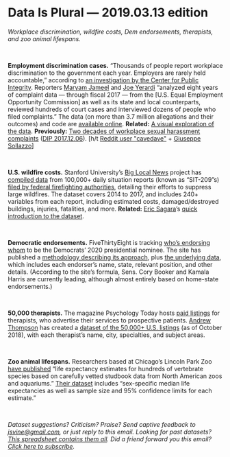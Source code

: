 Data Is Plural — 2019.03.13 edition
===================================

*Workplace discrimination, wildfire costs, Dem endorsements, therapists, and zoo animal lifespans.*

&nbsp;

**Employment discrimination cases.** “Thousands of people report workplace discrimination to the government each year. Employers are rarely held accountable,” according to [an investigation by the Center for Public Integrity](https://publicintegrity.org/workers-rights/workplace-inequities/injustice-at-work/workplace-discrimination-cases/). Reporters [Maryam Jameel](https://twitter.com/mrym_jml) and [Joe Yerardi](https://twitter.com/joeyerardi) “analyzed eight years of complaint data — through fiscal 2017 — from the [U.S. Equal Employment Opportunity Commission] as well as its state and local counterparts, reviewed hundreds of court cases and interviewed dozens of people who filed complaints.” The data (on more than 3.7 million allegations and their outcomes) and code are [available online](https://github.com/PublicI/employment-discrimination). **Related:** [A visual exploration of the data](https://www.washingtonpost.com/graphics/2019/business/discrimination-complaint-outcomes/). **Previously:** [Two decades of workplace sexual harassment complaints](https://github.com/BuzzFeedNews/2017-12-eeoc-harassment-charges/) ([DIP 2017.12.06](https://tinyletter.com/data-is-plural/letters/data-is-plural-2017-12-06-edition)). [h/t [Reddit user "cavedave"](https://www.reddit.com/r/datasets/comments/avsf9z/workplace_discrimination_is_illegal_here_is_the/) + [Giuseppe Sollazzo](https://mailchi.mp/e5d976d0dfe8/preview-222-in-other-news-3696061)]

&nbsp;

**U.S. wildfire costs.** Stanford University’s [Big Local News](https://twitter.com/BigLocalNews) project has [compiled data](https://searchworks.stanford.edu/view/xj043rd8767) from 100,000+ daily situation reports (known as “SIT-209”s) [filed by federal firefighting authorities](https://fam.nwcg.gov/fam-web/), detailing their efforts to suppress large wildfires. The dataset covers 2014 to 2017, and includes 240+ variables from each report, including estimated costs, damaged/destroyed buildings, injuries, fatalities, and more. **Related:** [Eric Sagara](https://twitter.com/esagara)’s [quick introduction to the dataset](https://drive.google.com/file/d/1BMUcXKaLUI4kSqj0cDNO7Lhih0B_x9XU/view).

&nbsp;

**Democratic endorsements.** FiveThirtyEight is tracking [who’s endorsing whom](https://projects.fivethirtyeight.com/2020-endorsements/democratic-primary/) to be the Democrats’ 2020 presidential nominee. The site has published a [methodology describing its approach](https://fivethirtyeight.com/methodology/how-our-presidential-endorsement-tracker-works/), plus [the underlying data](https://github.com/fivethirtyeight/data/tree/master/endorsements), which includes each endorser’s name, state, relevant position, and other details. (According to the site’s formula, Sens. Cory Booker and Kamala Harris are currently leading, although almost entirely based on home-state endorsements.)

&nbsp;

**50,000 therapists.** The magazine Psychology Today hosts [paid listings](https://www.psychologytoday.com/us/therapists) for therapists, who advertise their services to prospective patients. [Andrew Thompson](http://andrewsthompson.co/) has created a [dataset of the 50,000+ U.S. listings](https://components.one/datasets/therapists-by-metropolitan-regions/) (as of October 2018), with each therapist’s name, city, specialties, and subject areas.

&nbsp;

**Zoo animal lifespans.** Researchers based at Chicago’s Lincoln Park Zoo [have published](https://www.nature.com/articles/sdata201919) “life expectancy estimates for hundreds of vertebrate species based on carefully vetted studbook data from North American zoos and aquariums.” [Their dataset](https://figshare.com/articles/AZA_MLE_Jul2018_csv/7539968) includes “sex-specific median life expectancies as well as sample size and 95% confidence limits for each estimate.”

&nbsp;

*Dataset suggestions? Criticism? Praise? Send captive feedback to <jsvine@gmail.com>, or just reply to this email. Looking for past datasets? [This spreadsheet contains them all](https://docs.google.com/spreadsheets/d/1wZhPLMCHKJvwOkP4juclhjFgqIY8fQFMemwKL2c64vk). Did a friend forward you this email? [Click here to subscribe](https://tinyletter.com/data-is-plural).*